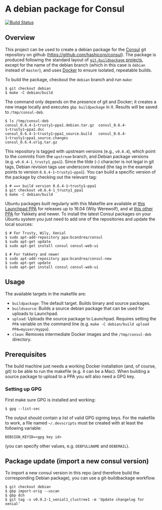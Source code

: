 # A debian package for Consul
[![Build Status](https://semaphoreci.com/api/v1/bcandrea/consul-deb/branches/debian/badge.svg)](https://semaphoreci.com/bcandrea/consul-deb)

## Overview

This project can be used to create a debian package for the
[Consul](http://www.consul.io) git repository on github
(https://github.com/hashicorp/consul). The package is produced following the
standard layout of [`git-buildpackage`
projects](http://honk.sigxcpu.org/projects/git-buildpackage/manual-html/gbp.html),
except for the name of the debian branch (which in this case is `debian` instead
of `master`), and uses [Docker](https://www.docker.com) to ensure isolated,
repeatable builds.

To build the package, checkout the `debian` branch and run `make`:

    $ git checkout debian
    $ make -C debian/build

The command only depends on the presence of git and Docker; it creates a new
image locally and executes `gbp buildpackage` in it. Results will be saved to
`/tmp/consul-deb`.

    $ ls /tmp/consul-deb
    consul_0.6.4-1~trusty1~ppa1.debian.tar.gz  consul_0.6.4-1~trusty1~ppa1.dsc
    consul_0.6.4-1~trusty1~ppa1_source.build   consul_0.6.4-1~trusty1~ppa1_source.changes
    consul_0.6.4.orig.tar.gz

This repository is tagged with upstream versions (e.g., `v0.6.4`), which point
to the commits from the `upstream` branch, and Debian package versions (e.g.
`v0.6.4-1_trusty1_ppa1`). Since the tilde (`~`) character is not legal in git
tags, Debian revision tags use underscore instead (the tag in the example points
to version `0.6.4-1~trusty1~ppa1`). You can build a specific version of the
package by checking out the relevant tag:

    $ # ==> build version 0.6.4-1~trusty1~ppa1
    $ git checkout v0.6.4-1_trusty1_ppa1
    $ make -C debian/build

Ubuntu packages built regularly with this Makefile are available at
[this Launchpad PPA](https://launchpad.net/~bcandrea/+archive/ubuntu/consul) for
releases up to 16.04 (Wily Werewolf), and at [this other PPA](https://launchpad.net/~bcandrea/+archive/ubuntu/consul-new) for Yakkety and
newer. To install the latest Consul packages on your Ubuntu system you just need
to add one of the repositories and update the local sources:

    $ # For Trusty, Wily, Xenial
    $ sudo apt-add-repository ppa:bcandrea/consul
    $ sudo apt-get update
    $ sudo apt-get install consul consul-web-ui

    $ # For Yakkety and newer
    $ sudo apt-add-repository ppa:bcandrea/consul-new
    $ sudo apt-get update
    $ sudo apt-get install consul consul-web-ui

## Usage

The available targets in the makefile are:

* `buildpackage`: The default target. Builds binary and source packages.
* `buildsource`: Builds a source debian package that can be used for uploads to
  Launchpad.
* `upload`: Uploads the source package to Launchpad. Requires setting the `PPA`
  variable on the command line (e.g. `make -C debian/build upload PPA=myuser/myppa`).
* `clean`: Removes intermediate Docker images and the `/tmp/consul-deb` directory.

## Prerequisites

The build machine just needs a working Docker installation (and, of course, git)
to be able to run the makefile (e.g. it can be a Mac). When building a source
package to upload to a PPA you will also need a GPG key.

### Setting up GPG

First make sure GPG is installed and working:

    $ gpg --list-sec

The output should contain a list of valid GPG signing keys. For the makefile to
work, a file named `~/.devscripts` must be created with at least the following
variable:

    DEBSIGN_KEYID=<gpg key id>

(you can specify other values, e.g. `DEBFULLNAME` and `DEBEMAIL`).

## Package update (import a new consul version)

To import a new consul version in this repo (and therefore build the
corresponding Debian package), you can use a git-buildbackage workflow.

    $ git checkout debian
    $ gbp import-orig --uscan
    $ gbp dch
    $ git tag -s v0.9.2-1_xenial1_clustree1 -m 'Update changelog for xenial'
